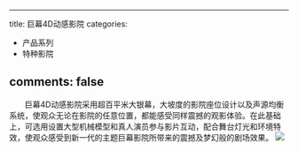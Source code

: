 
---
title: 巨幕4D动感影院
categories:
- 产品系列
- 特种影院

comments: false
---



　　巨幕4D动感影院采用超百平米大银幕，大坡度的影院座位设计以及声源均衡系统，使观众无论在影院的任意位置，都能感受同样震撼的观影体验。在此基础上，可选用设置大型机械模型和真人演员参与影片互动，配合舞台灯光和环境特效，使观众感受到新一代的主题巨幕影院所带来的震撼及梦幻般的剧场效果。
<img src="/css/images/tezhongyingyuan/1.jpg">

